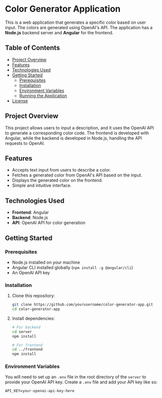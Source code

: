 # Color Generator Application

This is a web application that generates a specific color based on user input. The colors are generated using OpenAI's API. The application has a **Node.js** backend server and **Angular** for the frontend.

## Table of Contents
- [Project Overview](#project-overview)
- [Features](#features)
- [Technologies Used](#technologies-used)
- [Getting Started](#getting-started)
  - [Prerequisites](#prerequisites)
  - [Installation](#installation)
  - [Environment Variables](#environment-variables)
  - [Running the Application](#running-the-application)
- [License](#license)

## Project Overview
This project allows users to input a description, and it uses the OpenAI API to generate a corresponding color code. The frontend is developed with Angular, while the backend is developed in Node.js, handling the API requests to OpenAI.

## Features
- Accepts text input from users to describe a color.
- Fetches a generated color from OpenAI's API based on the input.
- Displays the generated color on the frontend.
- Simple and intuitive interface.

## Technologies Used
- **Frontend**: Angular
- **Backend**: Node.js
- **API**: OpenAI API for color generation

## Getting Started

### Prerequisites
- Node.js installed on your machine
- Angular CLI installed globally (`npm install -g @angular/cli`)
- An OpenAI API key

### Installation

1. Clone this repository:

    ```bash
    git clone https://github.com/yourusername/color-generator-app.git
    cd color-generator-app
    ```

2. Install dependencies:

    ```bash
    # For backend
    cd server
    npm install
    
    # For frontend
    cd ../frontend
    npm install
    ```

### Environment Variables

You will need to set up an `.env` file in the root directory of the `server` to provide your OpenAI API key. Create a `.env` file and add your API key like so:

```plaintext
API_KEY=your-openai-api-key-here
